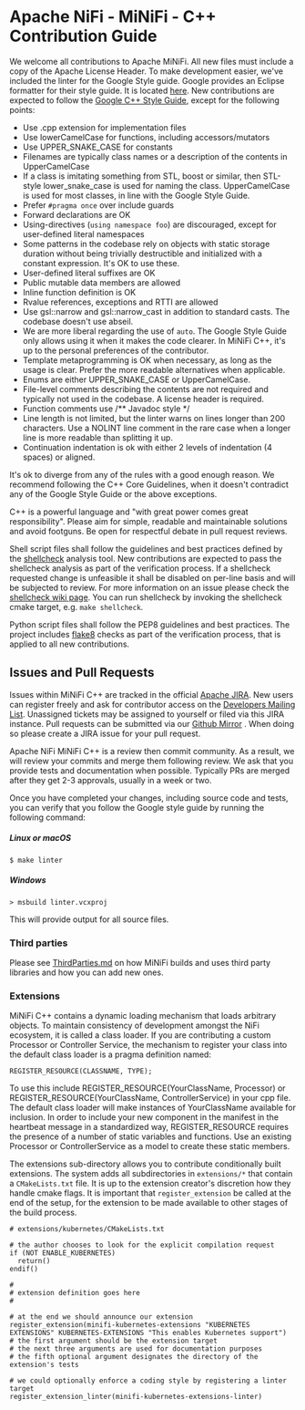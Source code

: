 <!--
  Licensed to the Apache Software Foundation (ASF) under one or more
  contributor license agreements.  See the NOTICE file distributed with
  this work for additional information regarding copyright ownership.
  The ASF licenses this file to You under the Apache License, Version 2.0
  (the "License"); you may not use this file except in compliance with
  the License.  You may obtain a copy of the License at
      http://www.apache.org/licenses/LICENSE-2.0
  Unless required by applicable law or agreed to in writing, software
  distributed under the License is distributed on an "AS IS" BASIS,
  WITHOUT WARRANTIES OR CONDITIONS OF ANY KIND, either express or implied.
  See the License for the specific language governing permissions and
  limitations under the License.
-->

# Apache NiFi - MiNiFi - C++ Contribution Guide

We welcome all contributions to Apache MiNiFi. All new files must include a copy of the Apache License Header.
To make development easier, we've included the linter for the Google Style guide. Google provides an Eclipse formatter
for their style guide. It is located
[here](https://github.com/google/styleguide/blob/gh-pages/eclipse-cpp-google-style.xml).
New contributions are expected to follow the 
[Google C++ Style Guide](https://google.github.io/styleguide/cppguide.html), except for the following points:
- Use .cpp extension for implementation files
- Use lowerCamelCase for functions, including accessors/mutators
- Use UPPER_SNAKE_CASE for constants
- Filenames are typically class names or a description of the contents in UpperCamelCase
- If a class is imitating something from STL, boost or similar, then STL-style lower_snake_case is used for naming the
  class. UpperCamelCase is used for most classes, in line with the Google Style Guide.
- Prefer `#pragma once` over include guards
- Forward declarations are OK
- Using-directives (`using namespace foo`) are discouraged, except for user-defined literal namespaces
- Some patterns in the codebase rely on objects with static storage duration without being trivially destructible and
  initialized with a constant expression. It's OK to use these.
- User-defined literal suffixes are OK
- Public mutable data members are allowed
- Inline function definition is OK
- Rvalue references, exceptions and RTTI are allowed
- Use gsl::narrow and gsl::narrow_cast in addition to standard casts. The codebase doesn't use abseil.
- We are more liberal regarding the use of `auto`. The Google Style Guide only allows using it when it makes the code
  clearer. In MiNiFi C++, it's up to the personal preferences of the contributor.
- Template metaprogramming is OK when necessary, as long as the usage is clear. Prefer the more readable alternatives
  when applicable.
- Enums are either UPPER_SNAKE_CASE or UpperCamelCase.
- File-level comments describing the contents are not required and typically not used in the codebase. A license header
  is required.
- Function comments use /** Javadoc style */
- Line length is not limited, but the linter warns on lines longer than 200 characters. Use a NOLINT line comment in the
  rare case when a longer line is more readable than splitting it up.
- Continuation indentation is ok with either 2 levels of indentation (4 spaces) or aligned.

It's ok to diverge from any of the rules with a good enough reason. We recommend following the C++ Core Guidelines, when
it doesn't contradict any of the Google Style Guide or the above exceptions.

C++ is a powerful language and "with great power comes great responsibility". Please aim for simple, readable and
maintainable solutions and avoid footguns. Be open for respectful debate in pull request reviews.

Shell script files shall follow the guidelines and best practices defined by the [shellcheck](https://github.com/koalaman/shellcheck) analysis tool.
New contributions are expected to pass the shellcheck analysis as part of the verification process.
If a shellcheck requested change is unfeasible it shall be disabled on per-line basis and will be subjected to review.
For more information on an issue please check the [shellcheck wiki page](https://github.com/koalaman/shellcheck/wiki).
You can run shellcheck by invoking the shellcheck cmake target, e.g. `make shellcheck`.

Python script files shall follow the PEP8 guidelines and best practices. The project includes [flake8](https://flake8.pycqa.org/en/latest/) checks
as part of the verification process, that is applied to all new contributions.

## Issues and Pull Requests

Issues within MiNiFi C++ are tracked in the official [Apache JIRA](https://issues.apache.org/jira/projects/MINIFICPP/issues).
New users can register freely and ask for contributor access on the
[Developers Mailing List](https://nifi.apache.org/mailing_lists.html).
Unassigned tickets may be assigned to yourself or filed via this JIRA instance. Pull requests can be submitted via our
[Github Mirror](https://github.com/apache/nifi-minifi-cpp) . When doing so please create a JIRA issue for your pull
request.

Apache NiFi MiNiFi C++ is a review then commit community. As a result, we will review your commits and merge them following 
review. We ask that you provide tests and documentation when possible. Typically PRs are merged after they get 2-3
approvals, usually in a week or two.

Once you have completed your changes, including source code and tests, you can verify that you follow the Google style guide by running the following command:

##### Linux or macOS
```
$ make linter
```
##### Windows
```
> msbuild linter.vcxproj
```

This will provide output for all source files.

### Third parties

Please see [ThirdParties.md](ThirdParties.md) on how MiNiFi builds and uses third party libraries and how you can add new ones.

### Extensions 

MiNiFi C++ contains a dynamic loading mechanism that loads arbitrary objects. To maintain consistency of development amongst the NiFi ecosystem, it is called a class loader. If you
are contributing a custom Processor or Controller Service, the mechanism to register your class into the default class loader is a pragma definition named:

    REGISTER_RESOURCE(CLASSNAME, TYPE);

To use this include REGISTER_RESOURCE(YourClassName, Processor) or REGISTER_RESOURCE(YourClassName, ControllerService) in your cpp file. The default class loader will make instances
of YourClassName available for inclusion. In order to include your new component in the manifest in the heartbeat message in a standardized way, REGISTER_RESOURCE requires the
presence of a number of static variables and functions. Use an existing Processor or ControllerService as a model to create these static members.

The extensions sub-directory allows you to contribute conditionally built extensions. The system adds all subdirectories in `extensions/*` that contain
a `CMakeLists.txt` file. It is up to the extension creator's discretion how they handle cmake flags.
It is important that `register_extension` be called at the end of the setup, for the extension to be made available to other stages of the build process.

```
# extensions/kubernetes/CMakeLists.txt

# the author chooses to look for the explicit compilation request
if (NOT ENABLE_KUBERNETES)
  return()
endif()

#
# extension definition goes here
#

# at the end we should announce our extension
register_extension(minifi-kubernetes-extensions "KUBERNETES EXTENSIONS" KUBERNETES-EXTENSIONS "This enables Kubernetes support")
# the first argument should be the extension target
# the next three arguments are used for documentation purposes
# the fifth optional argument designates the directory of the extension's tests

# we could optionally enforce a coding style by registering a linter target
register_extension_linter(minifi-kubernetes-extensions-linter)
```

